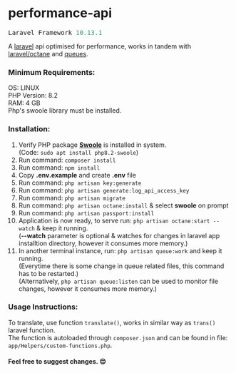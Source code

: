 # performance-api

<p><pre>Laravel Framework <font color="#26A269">10.13.1</font></pre></p>

A <a href="https://laravel.com/docs/10.x" target="_blank">laravel</a> api optimised for performance, works in tandem with <a href="https://laravel.com/docs/10.x/octane#main-content" target="_blank">laravel/octane</a> and <a href="https://laravel.com/docs/10.x/queues#main-content" target="_blank">queues</a>.

<h3>Minimum Requirements:</h3>
OS: LINUX<br>
PHP Version: 8.2<br>
RAM: 4 GB<br>
Php's swoole library must be installed.<br>

<h3>Installation:</h3>
<ol>
<li>
Verify PHP package <strong><a href="https://openswoole.com/" target="_blank">Swoole</a></strong> is installed in system.<br>
(Code: <code>sudo apt install php8.2-swoole</code>)
</li>
<li>Run command: <code>composer install</code></li>
<li>Run command: <code>npm install</code></li>
<li>Copy <strong>.env.example</strong> and create <strong>.env</strong> file
<li>Run command: <code>php artisan key:generate</code></li>
<li>Run command: <code>php artisan generate:log_api_access_key</code></li>
<li>Run command: <code>php artisan migrate</code></li>
<li>Run command: <code>php artisan octane:install</code> & select <strong>swoole</strong> on prompt</li>
<li>Run command: <code>php artisan passport:install</code></li>
<li>
Application is now ready, to serve run: <code>php artisan octane:start --watch</code> & keep it running.<br>
(<strong>--watch</strong> parameter is optional & watches for changes in laravel app installtion directory, however it consumes more memory.)
</li>
<li>
In another terminal instance, run: <code>php artisan queue:work</code> and keep it running.<br>
(Everytime there is some change in queue related files, this command has to be restarted.)<br>
(Alternatively, <code>php artisan queue:listen</code> can be used to monitor file changes, however it consumes more memory.)
</li>
</ol>

<h3>Usage Instructions:</h3>
<p>
To translate, use function <code>translate()</code>, works in similar way as <code>trans()</code> laravel function.<br>
The function is autoloaded through <code>composer.json</code> and can be found in file: <code>app/Helpers/custom-functions.php</code>.
</p>

<h4>Feel free to suggest changes. 😌</h4>